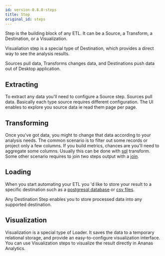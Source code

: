 ```yaml
---
id: version-0.8.0-steps
title: Step
original_id: steps
---
```


Step is the building block of any ETL. It can be a Source, a Transform, a Destination, or a Visualization.

Visualiation step is a special type of Destination, which provides a direct way to see the analysis results.  

Sources pull data, Transforms changes data, and Destinations push data out of Desktop application.

## Extracting

To extract any data you'll need to configure a Source step. Sources pull data. Basically each type source requires different configuration.
The UI enables to explore you source data ie read them page per page.  

## Transforming

Once you've got data, you might to change that data according to your analysis needs. The common scenario is to filter out some records or project only a few columns. If you build metrics, chances are you'll need to aggregate some columns. Usually this can be done with [sql](sql.md) transform. Some other scenario requires to join two steps output with a [join](join.md). 


## Loading

When you start automating your ETL you 'd like to store your result to a specific destination such as a [postgresql database](destination-postgresql.md)  or  [csv files](destination-csv.md). 

Any Destination Step enables you to store processed data into any supported destination. 


## Visualization

Visualization is a special type of Loader. It saves the data to a temporary relational storage, and provide an easy-to-configure visualization interface. You can use Visualization steps to visualize the result directly in Ananas Analytics.


